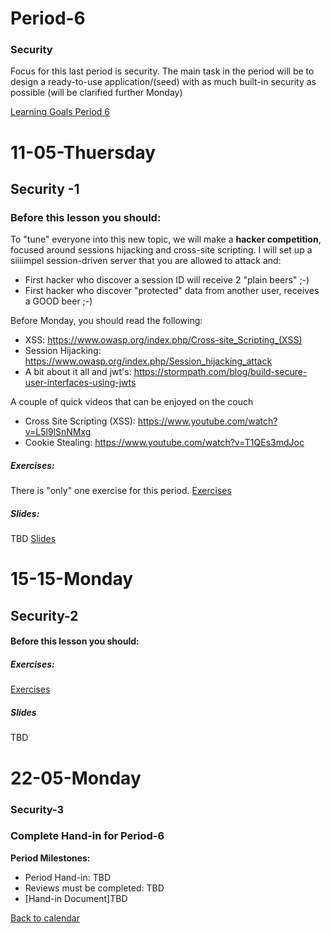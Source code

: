 # Period-6 
### Security
Focus for this last period is security. The main task in the period will be to design a ready-to-use application/(seed)  with as much built-in security as possible (will be clarified further Monday)

[Learning Goals Period 6](https://docs.google.com/document/d/1cjVwHwJyzkt8sgSBVflA7rQB4Lj-zap7TyPmm9zKSnM/edit?usp=sharing)

# **11-05-Thuersday** 
## Security -1


### Before this lesson you should:
To "tune" everyone into this new topic, we will make a **hacker competition**, focused around sessions hijacking and cross-site scripting. I will set up a siiiimpel session-driven server that you are allowed to attack and:

- First hacker who discover a session ID will receive 2 "plain beers" ;-)
- First hacker who discover "protected" data from another user,  receives a GOOD beer ;-)

Before Monday, you should read the following:

- XSS: https://www.owasp.org/index.php/Cross-site_Scripting_(XSS)
- Session Hijacking: https://www.owasp.org/index.php/Session_hijacking_attack
- A bit about it all and jwt's: https://stormpath.com/blog/build-secure-user-interfaces-using-jwts

A couple of quick videos that can be enjoyed on the couch

- Cross Site Scripting (XSS): https://www.youtube.com/watch?v=L5l9lSnNMxg
- Cookie Stealing: https://www.youtube.com/watch?v=T1QEs3mdJoc

##### Exercises:
There is "only" one exercise for this period.
[Exercises](https://docs.google.com/document/d/1ZY-pZDQfwEoQlVk0Qn-lKnpa40MOl-hQdGW9Fx2A5XE/edit?usp=sharing)

##### Slides:
TBD
[Slides](#)


# **15-15-Monday**
## Security-2
#### Before this lesson you should:

##### Exercises:
[Exercises](https://docs.google.com/document/d/1ZY-pZDQfwEoQlVk0Qn-lKnpa40MOl-hQdGW9Fx2A5XE/edit?usp=sharing)

##### Slides
TBD


# **22-05-Monday**
### Security-3

### Complete Hand-in for Period-6

**Period Milestones:**
* Period Hand-in: TBD
* Reviews must be completed: TBD
* [Hand-in Document]TBD

[Back to calendar](periods.md)
